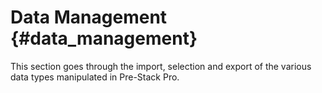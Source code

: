 # Data Management {#data_management}

This section goes through the import, selection and export of the various data types manipulated in Pre-Stack Pro.